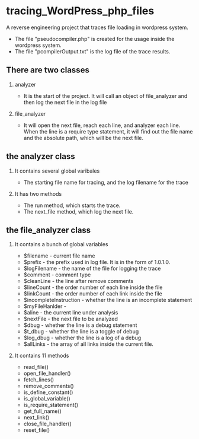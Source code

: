 # tracing_WordPress_php_files
A reverse engineering project that traces file loading in wordpress system. 

- The file "pseudocompiler.php" is created for the usage inside the wordpress system.
- The file "pcompilerOutput.txt" is the log file of the trace results.


## There are two classes
1. analyzer
   
   - It is the start of the project. It will call an object of file_analyzer and then log the next file in the log file
     
3. file_analyzer
   
   - It will open the next file, reach each line, and analyzer each line. When the line is a require type statement, it will find out the file name and the absolute path, which will be the next file.

## the analyzer class
1. It contains several global varibales
   
   - The starting file name for tracing, and the log filename for the trace
   
3. It has two methods
   
   - The run method, which starts the trace.
   - The next_file method, which log the next file.

## the file_analyzer class
1. It contains a bunch of global variables
   - $filename - current file name
   - $prefix   - the prefix used in log file. It is in the form of 1.0.1.0.
   - $logFilename - the name of the file for logging the trace
   - $comment   - comment type
   - $cleanLine - the line after remove comments
   - $lineCount - the order number of each line inside the file
   - $linkCount - the order number of each link inside the file
   - $incompleteInstruction - whether the line is an incomplete statement
   - $myFileHanlder -
   - $aline  - the current line under analysis
   - $nextFile - the next file to be analyzed
   - $dbug   - whether the line is a debug statement
   - $t_dbug - whether the line is a toggle of debug
   - $log_dbug - whether the line is a log of a debug
   - $allLinks - the array of all links inside the current file.
   
2. It contains 11 methods
   - read_file()
   - open_file_handler()
   - fetch_lines()
   - remove_comments()
   - is_define_constant()
   - is_global_variable()
   - is_require_statement()
   - get_full_name()
   - next_link()
   - close_file_handler()
   - reset_file()
   
